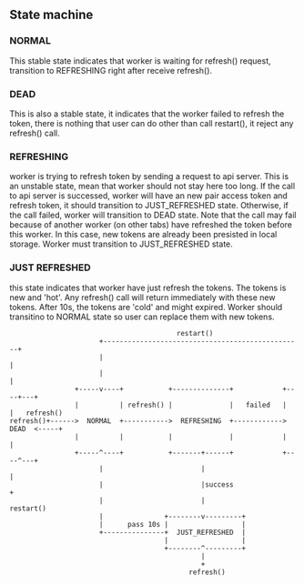 ## State machine
### NORMAL
This stable state indicates that worker is waiting for refresh() request, transition to REFRESHING right after receive refresh().
### DEAD
This is also a stable state, it indicates that the worker failed to refresh the token, there is nothing that user can do other than call restart(), it reject any refresh() call.
### REFRESHING
worker is trying to refresh token by sending a request to api server. This is an unstable state, mean that worker should not stay here too long. If the call to api server is successed, worker will have an new pair access token and refresh token, it should transition to JUST_REFRESHED state. Otherwise, if the call failed, worker will transition to DEAD state.
Note that the call may fail because of another worker (on other tabs) have refreshed the token before this worker. In this case, new tokens are already been presisted in local storage. Worker must transition to JUST_REFRESHED state.
### JUST REFRESHED
this state indicates that worker have just refresh the tokens. The tokens is new and 'hot'. Any refresh() call will return immediately with these new tokens. After 10s, the tokens are 'cold' and might expired. Worker should transitino to NORMAL state so user can replace them with new tokens.
```
                                         restart()
                      +-------------------------------------------------+
                      |                                                 |
                      |                                                 |
                +-----v----+           +--------------+            +----+---+
                |          | refresh() |              |   failed   |        |   refresh()
refresh()+------>  NORMAL  +----------->  REFRESHING  +------------>  DEAD  <-----+
                |          |           |              |            |        |
                +-----^----+           +-------+------+            +----^---+
                      |                        |                        |
                      |                        |success                 +
                      |                        |                     restart()
                      |               +--------v---------+
                      |      pass 10s |                  |
                      +---------------+  JUST_REFRESHED  |
                                      |                  |
                                      +--------^---------+
                                               |
                                               +
                                            refresh()


```
